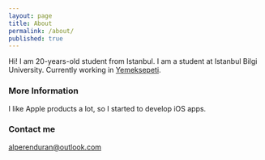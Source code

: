 ```yaml
---
layout: page
title: About
permalink: /about/
published: true
---
```


Hi! I am 20-years-old student from Istanbul. I am a student at Istanbul Bilgi University. Currently working in [Yemeksepeti](yemeksepeti.com).

### More Information

I like Apple products a lot, so I started to develop iOS apps.

### Contact me

[alperenduran@outlook.com](mailto:alperenduran@outlook.com)
